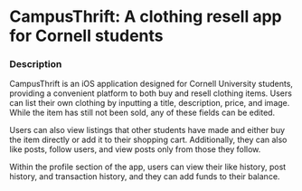 # CampusThrift: A clothing resell app for Cornell students

### Description
CampusThrift is an iOS application designed for Cornell University students, providing a convenient platform to both buy and resell clothing items. Users can list their own clothing by inputting a title, description, price, and image. While the item has still not been sold, any of these fields can be edited.

Users can also view listings that other students have made and either buy the item directly or add it to their shopping cart. Additionally, they can also like posts, follow users, and view posts only from those they follow.

Within the profile section of the app, users can view their like history, post history, and transaction history, and they can add funds to their balance.
